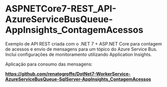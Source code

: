 # ASPNETCore7-REST_API-AzureServiceBusQueue-AppInsights_ContagemAcessos
Exemplo de API REST criada com o .NET 7 + ASP.NET Core para contagem de acessos e envio de mensagens para um tópico do Azure Service Bus. Inclui configurações de monitoramento utilizando Application Insights.

Aplicação para consumo das mensagens:

**https://github.com/renatogroffe/DotNet7-WorkerService-AzureServiceBusQueue-SqlServer-AppInsights_ContagemAcessos**
